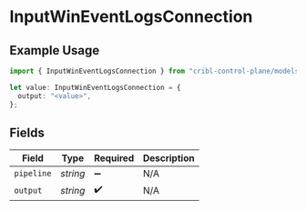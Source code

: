 # InputWinEventLogsConnection

## Example Usage

```typescript
import { InputWinEventLogsConnection } from "cribl-control-plane/models";

let value: InputWinEventLogsConnection = {
  output: "<value>",
};
```

## Fields

| Field              | Type               | Required           | Description        |
| ------------------ | ------------------ | ------------------ | ------------------ |
| `pipeline`         | *string*           | :heavy_minus_sign: | N/A                |
| `output`           | *string*           | :heavy_check_mark: | N/A                |